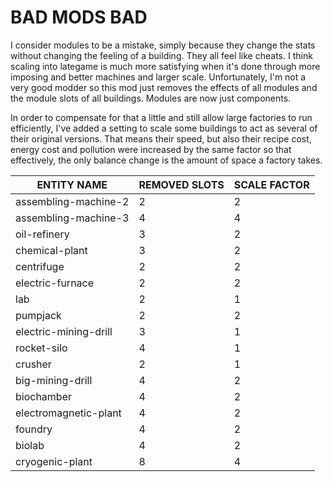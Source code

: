 # BAD MODS BAD

I consider modules to be a mistake, simply because they change the stats without
changing the feeling of a building. They all feel like cheats. I think scaling
into lategame is much more satisfying when it's done through more imposing and
better machines and larger scale. Unfortunately, I'm not a very good modder so
this mod just removes the effects of all modules and the module slots of all
buildings. Modules are now just components.

In order to compensate for that a little and still allow large factories to run
efficiently, I've added a setting to scale some buildings to act as several of
their original versions. That means their speed, but also their recipe cost,
energy cost and pollution were increased by the same factor so that effectively,
the only balance change is the amount of space a factory takes.

| ENTITY NAME           | REMOVED SLOTS | SCALE FACTOR |
| --------------------- | ------------- | ------------ |
| assembling-machine-2  | 2             | 2            |
| assembling-machine-3  | 4             | 4            |
| oil-refinery          | 3             | 2            |
| chemical-plant        | 3             | 2            |
| centrifuge            | 2             | 2            |
| electric-furnace      | 2             | 2            |
| lab                   | 2             | 1            |
| pumpjack              | 2             | 2            |
| electric-mining-drill | 3             | 1            |
| rocket-silo           | 4             | 1            |
| crusher               | 2             | 1            |
| big-mining-drill      | 4             | 2            |
| biochamber            | 4             | 2            |
| electromagnetic-plant | 4             | 2            |
| foundry               | 4             | 2            |
| biolab                | 4             | 2            |
| cryogenic-plant       | 8             | 4            |
